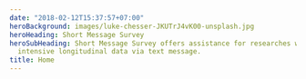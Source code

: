 ```yaml
---
date: "2018-02-12T15:37:57+07:00"
heroBackground: images/luke-chesser-JKUTrJ4vK00-unsplash.jpg
heroHeading: Short Message Survey
heroSubHeading: Short Message Survey offers assistance for researches with gathering 
  intensive longitudinal data via text message.
title: Home
---
```

